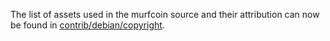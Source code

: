 The list of assets used in the murfcoin source and their attribution can now be found in [contrib/debian/copyright](../contrib/debian/copyright).
